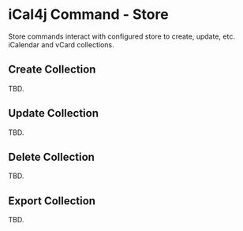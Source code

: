 # iCal4j Command - Store

Store commands interact with configured store to create, update, etc. iCalendar and vCard collections.

## Create Collection

TBD.

## Update Collection

TBD.

## Delete Collection

TBD.

## Export Collection

TBD.
